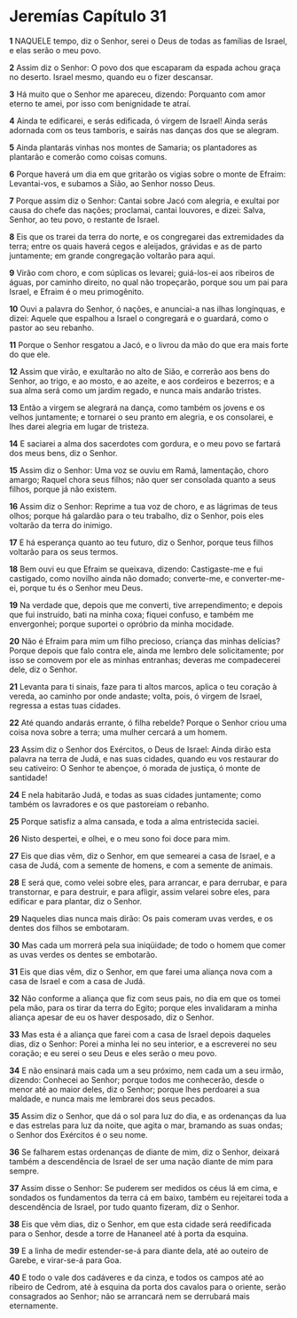 # Jeremías Capítulo 31

**1** 	NAQUELE tempo, diz o Senhor, serei o Deus de todas as famílias de Israel, e elas serão o meu povo.

**2** 	Assim diz o Senhor: O povo dos que escaparam da espada achou graça no deserto. Israel mesmo, quando eu o fizer descansar.

**3** 	Há muito que o Senhor me apareceu, dizendo: Porquanto com amor eterno te amei, por isso com benignidade te atraí.

**4** 	Ainda te edificarei, e serás edificada, ó virgem de Israel! Ainda serás adornada com os teus tamboris, e sairás nas danças dos que se alegram.

**5** 	Ainda plantarás vinhas nos montes de Samaria; os plantadores as plantarão e comerão como coisas comuns.

**6** 	Porque haverá um dia em que gritarão os vigias sobre o monte de Efraim: Levantai-vos, e subamos a Sião, ao Senhor nosso Deus.

**7** 	Porque assim diz o Senhor: Cantai sobre Jacó com alegria, e exultai por causa do chefe das nações; proclamai, cantai louvores, e dizei: Salva, Senhor, ao teu povo, o restante de Israel.

**8** 	Eis que os trarei da terra do norte, e os congregarei das extremidades da terra; entre os quais haverá cegos e aleijados, grávidas e as de parto juntamente; em grande congregação voltarão para aqui.

**9** 	Virão com choro, e com súplicas os levarei; guiá-los-ei aos ribeiros de águas, por caminho direito, no qual não tropeçarão, porque sou um pai para Israel, e Efraim é o meu primogênito.

**10** 	Ouvi a palavra do Senhor, ó nações, e anunciai-a nas ilhas longínquas, e dizei: Aquele que espalhou a Israel o congregará e o guardará, como o pastor ao seu rebanho.

**11** 	Porque o Senhor resgatou a Jacó, e o livrou da mão do que era mais forte do que ele.

**12** 	Assim que virão, e exultarão no alto de Sião, e correrão aos bens do Senhor, ao trigo, e ao mosto, e ao azeite, e aos cordeiros e bezerros; e a sua alma será como um jardim regado, e nunca mais andarão tristes.

**13** 	Então a virgem se alegrará na dança, como também os jovens e os velhos juntamente; e tornarei o seu pranto em alegria, e os consolarei, e lhes darei alegria em lugar de tristeza.

**14** 	E saciarei a alma dos sacerdotes com gordura, e o meu povo se fartará dos meus bens, diz o Senhor.

**15** 	Assim diz o Senhor: Uma voz se ouviu em Ramá, lamentação, choro amargo; Raquel chora seus filhos; não quer ser consolada quanto a seus filhos, porque já não existem.

**16** 	Assim diz o Senhor: Reprime a tua voz de choro, e as lágrimas de teus olhos; porque há galardão para o teu trabalho, diz o Senhor, pois eles voltarão da terra do inimigo.

**17** 	E há esperança quanto ao teu futuro, diz o Senhor, porque teus filhos voltarão para os seus termos.

**18** 	Bem ouvi eu que Efraim se queixava, dizendo: Castigaste-me e fui castigado, como novilho ainda não domado; converte-me, e converter-me-ei, porque tu és o Senhor meu Deus.

**19** 	Na verdade que, depois que me converti, tive arrependimento; e depois que fui instruído, bati na minha coxa; fiquei confuso, e também me envergonhei; porque suportei o opróbrio da minha mocidade.

**20** 	Não é Efraim para mim um filho precioso, criança das minhas delícias? Porque depois que falo contra ele, ainda me lembro dele solicitamente; por isso se comovem por ele as minhas entranhas; deveras me compadecerei dele, diz o Senhor.

**21** 	Levanta para ti sinais, faze para ti altos marcos, aplica o teu coração à vereda, ao caminho por onde andaste; volta, pois, ó virgem de Israel, regressa a estas tuas cidades.

**22** 	Até quando andarás errante, ó filha rebelde? Porque o Senhor criou uma coisa nova sobre a terra; uma mulher cercará a um homem.

**23** 	Assim diz o Senhor dos Exércitos, o Deus de Israel: Ainda dirão esta palavra na terra de Judá, e nas suas cidades, quando eu vos restaurar do seu cativeiro: O Senhor te abençoe, ó morada de justiça, ó monte de santidade!

**24** 	E nela habitarão Judá, e todas as suas cidades juntamente; como também os lavradores e os que pastoreiam o rebanho.

**25** 	Porque satisfiz a alma cansada, e toda a alma entristecida saciei.

**26** 	Nisto despertei, e olhei, e o meu sono foi doce para mim.

**27** 	Eis que dias vêm, diz o Senhor, em que semearei a casa de Israel, e a casa de Judá, com a semente de homens, e com a semente de animais.

**28** 	E será que, como velei sobre eles, para arrancar, e para derrubar, e para transtornar, e para destruir, e para afligir, assim velarei sobre eles, para edificar e para plantar, diz o Senhor.

**29** 	Naqueles dias nunca mais dirão: Os pais comeram uvas verdes, e os dentes dos filhos se embotaram.

**30** 	Mas cada um morrerá pela sua iniqüidade; de todo o homem que comer as uvas verdes os dentes se embotarão.

**31** 	Eis que dias vêm, diz o Senhor, em que farei uma aliança nova com a casa de Israel e com a casa de Judá.

**32** 	Não conforme a aliança que fiz com seus pais, no dia em que os tomei pela mão, para os tirar da terra do Egito; porque eles invalidaram a minha aliança apesar de eu os haver desposado, diz o Senhor.

**33** 	Mas esta é a aliança que farei com a casa de Israel depois daqueles dias, diz o Senhor: Porei a minha lei no seu interior, e a escreverei no seu coração; e eu serei o seu Deus e eles serão o meu povo.

**34** 	E não ensinará mais cada um a seu próximo, nem cada um a seu irmão, dizendo: Conhecei ao Senhor; porque todos me conhecerão, desde o menor até ao maior deles, diz o Senhor; porque lhes perdoarei a sua maldade, e nunca mais me lembrarei dos seus pecados.

**35** 	Assim diz o Senhor, que dá o sol para luz do dia, e as ordenanças da lua e das estrelas para luz da noite, que agita o mar, bramando as suas ondas; o Senhor dos Exércitos é o seu nome.

**36** 	Se falharem estas ordenanças de diante de mim, diz o Senhor, deixará também a descendência de Israel de ser uma nação diante de mim para sempre.

**37** 	Assim disse o Senhor: Se puderem ser medidos os céus lá em cima, e sondados os fundamentos da terra cá em baixo, também eu rejeitarei toda a descendência de Israel, por tudo quanto fizeram, diz o Senhor.

**38** 	Eis que vêm dias, diz o Senhor, em que esta cidade será reedificada para o Senhor, desde a torre de Hananeel até à porta da esquina.

**39** 	E a linha de medir estender-se-á para diante dela, até ao outeiro de Garebe, e virar-se-á para Goa.

**40** 	E todo o vale dos cadáveres e da cinza, e todos os campos até ao ribeiro de Cedrom, até à esquina da porta dos cavalos para o oriente, serão consagrados ao Senhor; não se arrancará nem se derrubará mais eternamente.

